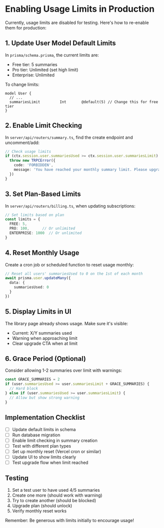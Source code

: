 # Enabling Usage Limits in Production

Currently, usage limits are disabled for testing. Here's how to re-enable them for production:

## 1. Update User Model Default Limits

In `prisma/schema.prisma`, the current limits are:

- Free tier: 5 summaries
- Pro tier: Unlimited (set high limit)
- Enterprise: Unlimited

To change limits:

```prisma
model User {
  // ...
  summariesLimit         Int       @default(5) // Change this for free tier
}
```

## 2. Enable Limit Checking

In `server/api/routers/summary.ts`, find the create endpoint and uncomment/add:

```typescript
// Check usage limits
if (ctx.session.user.summariesUsed >= ctx.session.user.summariesLimit) {
  throw new TRPCError({
    code: 'FORBIDDEN',
    message: 'You have reached your monthly summary limit. Please upgrade your plan.',
  })
}
```

## 3. Set Plan-Based Limits

In `server/api/routers/billing.ts`, when updating subscriptions:

```typescript
// Set limits based on plan
const limits = {
  FREE: 5,
  PRO: 100,      // Or unlimited
  ENTERPRISE: 1000  // Or unlimited
}
```

## 4. Reset Monthly Usage

Create a cron job or scheduled function to reset usage monthly:

```typescript
// Reset all users' summariesUsed to 0 on the 1st of each month
await prisma.user.updateMany({
  data: {
    summariesUsed: 0
  }
})
```

## 5. Display Limits in UI

The library page already shows usage. Make sure it's visible:

- Current: X/Y summaries used
- Warning when approaching limit
- Clear upgrade CTA when at limit

## 6. Grace Period (Optional)

Consider allowing 1-2 summaries over limit with warnings:

```typescript
const GRACE_SUMMARIES = 2
if (user.summariesUsed >= user.summariesLimit + GRACE_SUMMARIES) {
  // Hard block
} else if (user.summariesUsed >= user.summariesLimit) {
  // Allow but show strong warning
}
```

## Implementation Checklist

- [ ] Update default limits in schema
- [ ] Run database migration
- [ ] Enable limit checking in summary creation
- [ ] Test with different plan types
- [ ] Set up monthly reset (Vercel cron or similar)
- [ ] Update UI to show limits clearly
- [ ] Test upgrade flow when limit reached

## Testing

1. Set a test user to have used 4/5 summaries
2. Create one more (should work with warning)
3. Try to create another (should be blocked)
4. Upgrade plan (should unlock)
5. Verify monthly reset works

Remember: Be generous with limits initially to encourage usage!

